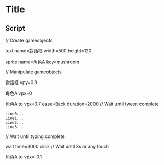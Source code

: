 # Title

## Script

// Create gameobjects

text
  name=對話框
  width=500
  height=120

sprite
  name=角色A
  key=mushroom


// Manipulate gameobjects

對話框
  vpy=0.8

角色A
  vpx=0

角色A.to
  vpx=0.7
  ease=Back
  duration=2000
// Wait until tween complete


```對話框.typing, speed=100
Line0...
Line1...
Line2...
Line3...
```
// Wait until typing complete

wait
  time=3000
  click
// Wait until 3s or any touch

角色A.to
  vpx=-0.1

